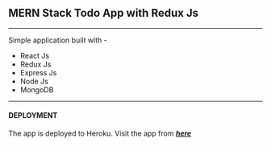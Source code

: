 ## MERN Stack Todo App with Redux Js

---

Simple application built with -

- React Js
- Redux Js
- Express Js
- Node Js
- MongoDB

---

#### DEPLOYMENT

The app is deployed to Heroku. Visit the app from [**_here_**](https://redux-mern-todo.herokuapp.com/)
